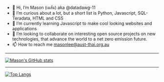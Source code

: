 - 👋 Hi, I’m Mason (เมสัน) aka @datadawg-11
- 👀 I’m curious about a lot, but a short list is Python, Javascript, SQL-Teradata, HTML and CSS
- 🌱 I’m currently learning Javascript to make cool looking websites and applications
- 💞️ I’m looking to collaborate on interesting open source projects on new technologies, that advance the world to a net zero emission future. 
- 📫 How to reach me masonlee@aust-thai.org.au
---


[![Mason's GitHub stats](https://github-readme-stats.vercel.app/api?username=datadawg-11)](https://github.com/datadawg-11/github-readme-stats)


---

[![Top Langs](https://github-readme-stats.vercel.app/api/top-langs/?username=datadawg-11)](https://github.com/datadawg-11/github-readme-stats)

